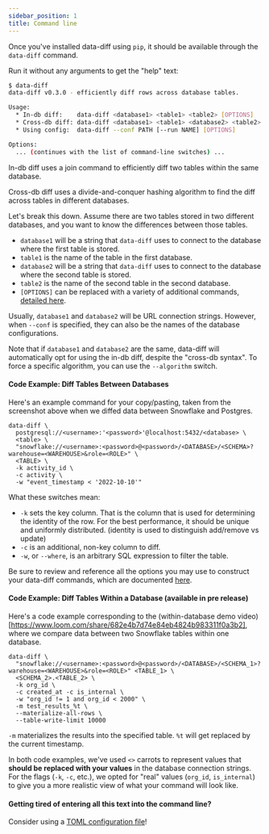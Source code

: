 ```yaml
---
sidebar_position: 1
title: Command line
---
```


Once you've installed data-diff using `pip`, it should be available through the `data-diff` command.

Run it without any arguments to get the "help" text:

```sh
$ data-diff
data-diff v0.3.0 - efficiently diff rows across database tables.

Usage:
  * In-db diff:    data-diff <database1> <table1> <table2> [OPTIONS]
  * Cross-db diff: data-diff <database1> <table1> <database2> <table2> [OPTIONS]
  * Using config:  data-diff --conf PATH [--run NAME] [OPTIONS]

Options:
  ... (continues with the list of command-line switches) ...
```

In-db diff uses a join command to efficiently diff two tables within the same database.

Cross-db diff uses a divide-and-conquer hashing algorithm to find the diff across tables in different databases.

Let's break this down. Assume there are two tables stored in two different databases, and you want to know the differences between those tables.

- `database1` will be a string that `data-diff` uses to connect to the database where the first table is stored.
- `table1` is the name of the table in the first database.
- `database2` will be a string that `data-diff` uses to connect to the database where the second table is stored.
- `table2` is the name of the second table in the second database.
- `[OPTIONS]` can be replaced with a variety of additional commands, [detailed here](#options).

Usually, `database1` and `database2` will be URL connection strings. However, when `--conf` is specified, they can also be the names of the database configurations.

Note that if `database1` and `database2` are the same, data-diff will automatically opt for using the in-db diff, despite the "cross-db syntax". To force a specific algorithm, you can use the `--algorithm` switch.


#### Code Example: Diff Tables Between Databases
Here's an example command for your copy/pasting, taken from the screenshot above when we diffed data between Snowflake and Postgres.

```
data-diff \
  postgresql://<username>:'<password>'@localhost:5432/<database> \
  <table> \
  "snowflake://<username>:<password>@<password>/<DATABASE>/<SCHEMA>?warehouse=<WAREHOUSE>&role=<ROLE>" \
  <TABLE> \
  -k activity_id \
  -c activity \
  -w "event_timestamp < '2022-10-10'"
```

What these switches mean:

- `-k` sets the key column. That is the column that is used for determining the identity of the row. For the best performance, it should be unique and uniformly distributed. (identity is used to distinguish add/remove vs update)
- `-c` is an additional, non-key column to diff.
- `-w`, or `--where`, is an arbitrary SQL expression to filter the table.

Be sure to review and reference all the options you may use to construct your data-diff commands, which are documented [here](./options).

#### Code Example: Diff Tables Within a Database (available in pre release)

Here's a code example corresponding to the (within-database demo video)[https://www.loom.com/share/682e4b7d74e84eb4824b983311f0a3b2], where we compare data between two Snowflake tables within one database.

```
data-diff \
  "snowflake://<username>:<password>@<password>/<DATABASE>/<SCHEMA_1>?warehouse=<WAREHOUSE>&role=<ROLE>" <TABLE_1> \
  <SCHEMA_2>.<TABLE_2> \
  -k org_id \
  -c created_at -c is_internal \
  -w "org_id != 1 and org_id < 2000" \
  -m test_results_%t \
  --materialize-all-rows \
  --table-write-limit 10000
```

`-m` materializes the results into the specified table. `%t` will get replaced by the current timestamp.

In both code examples, we've used `<>` carrots to represent values that **should be replaced with your values** in the database connection strings. For the flags (`-k`, `-c`, etc.), we opted for "real" values (`org_id`, `is_internal`) to give you a more realistic view of what your command will look like.

#### Getting tired of entering all this text into the command line?

Consider using a [TOML configuration file](./how_to_use_with_toml)!